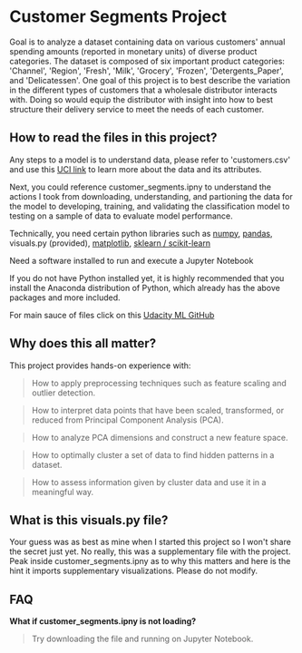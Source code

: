 # Customer Segments Project

Goal is to analyze a dataset containing data on various customers' annual spending amounts (reported in monetary units) of diverse product categories. The dataset is composed of six important product categories: 'Channel', 'Region', 'Fresh', 'Milk', 'Grocery', 'Frozen', 'Detergents_Paper', and 'Delicatessen'. One goal of this project is to best describe the variation in the different types of customers that a wholesale distributor interacts with. Doing so would equip the distributor with insight into how to best structure their delivery service to meet the needs of each customer.


## How to read the files in this project?

Any steps to a model is to understand data, please refer to 'customers.csv' and use this [UCI link](https://archive.ics.uci.edu/ml/datasets/Wholesale+customers) to learn more about the data and its attributes. 

Next, you could reference customer_segments.ipny to understand the actions I took from downloading, understanding, and partioning the data for the model to developing, training, and validating the classification model to testing on a sample of data to evaluate model performance. 

Technically, you need certain python libraries such as [numpy](https://github.com/numpy/numpy), [pandas](https://github.com/pandas-dev/pandas), visuals.py (provided), [matplotlib](), [sklearn / scikit-learn](https://github.com/scikit-learn/scikit-learn)

Need a software installed to run and execute a Jupyter Notebook

If you do not have Python installed yet, it is highly recommended that you install the Anaconda distribution of Python, which already has the above packages and more included. 

For main sauce of files click on this [Udacity ML GitHub](https://github.com/udacity/machine-learning/tree/master/projects/customer_segments)


## **Why does this all matter?**

This project provides hands-on experience with:
> How to apply preprocessing techniques such as feature scaling and outlier detection.

> How to interpret data points that have been scaled, transformed, or reduced from Principal Component Analysis (PCA).

> How to analyze PCA dimensions and construct a new feature space.

> How to optimally cluster a set of data to find hidden patterns in a dataset.

> How to assess information given by cluster data and use it in a meaningful way.


## What is this visuals.py file?

Your guess was as best as mine when I started this project so I won't share the secret just yet. No really, this was a supplementary file with the project. Peak inside customer_segments.ipny as to why this matters and here is the hint it imports supplementary visualizations. Please do not modify.


## FAQ

**What if customer_segments.ipny is not loading?**
> Try downloading the file and running on Jupyter Notebook.

